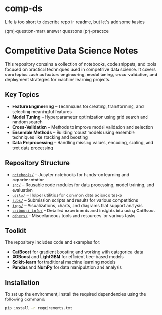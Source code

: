 # comp-ds
Life is too short to describe repo in readme, but let's add some basics

[qm]-question-mark answer questions
[pr]-practice 

# Competitive Data Science Notes

This repository contains a collection of notebooks, code snippets, and tools focused on practical techniques used in competitive data science. It covers core topics such as feature engineering, model tuning, cross-validation, and deployment strategies for machine learning projects.

## Key Topics

- **Feature Engineering** – Techniques for creating, transforming, and selecting meaningful features
- **Model Tuning** – Hyperparameter optimization using grid search and random search
- **Cross-Validation** – Methods to improve model validation and selection
- **Ensemble Methods** – Building robust models using ensemble techniques like stacking and boosting
- **Data Preprocessing** – Handling missing values, encoding, scaling, and text data processing

## Repository Structure

- [`notebooks/`](./notebooks) – Jupyter notebooks for hands-on learning and experimentation
- [`src/`](./src) – Reusable code modules for data processing, model training, and evaluation
- [`utils/`](./utils) – Helper utilities for common data science tasks
- [`subs/`](./subs) – Submission scripts and results for various competitions
- [`imgs/`](./imgs) – Visualizations, charts, and diagrams that support analysis
- [`catboost_info/`](./catboost_info) – Detailed experiments and insights into using CatBoost
- [`others/`](./others) – Miscellaneous tools and resources for various tasks

## Toolkit

The repository includes code and examples for:

- **CatBoost** for gradient boosting and working with categorical data
- **XGBoost** and **LightGBM** for efficient tree-based models
- **Scikit-learn** for traditional machine learning models
- **Pandas** and **NumPy** for data manipulation and analysis

## Installation

To set up the environment, install the required dependencies using the following command:

```bash
pip install -r requirements.txt
```